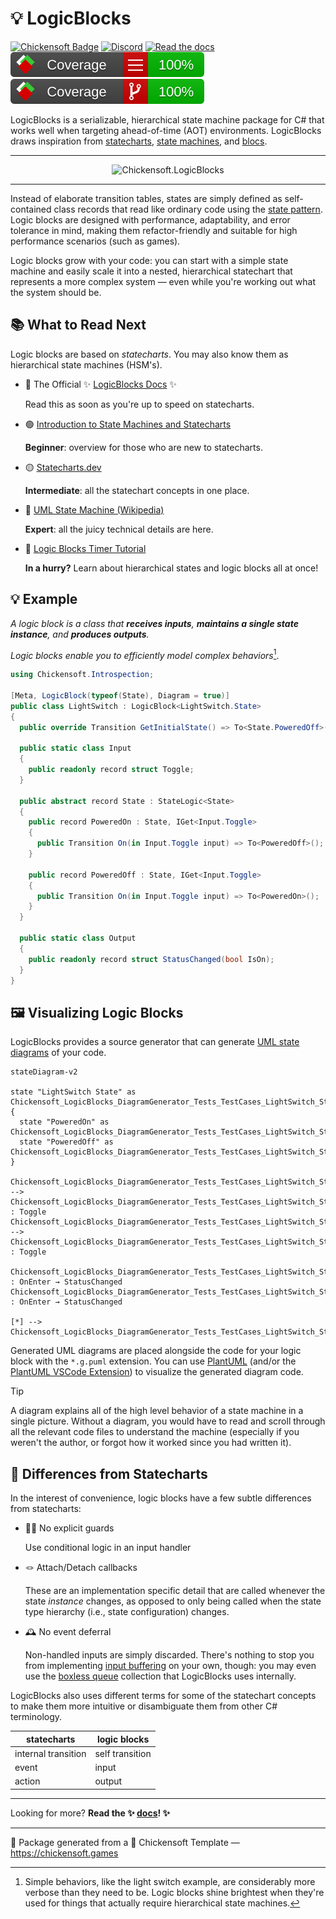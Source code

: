 # 💡 LogicBlocks

[![Chickensoft Badge][chickensoft-badge]][chickensoft-website] [![Discord][discord-badge]][discord] [![Read the docs][read-the-docs-badge]][docs] ![line coverage][line-coverage] ![branch coverage][branch-coverage]

LogicBlocks is a serializable, hierarchical state machine package for C# that works well when targeting ahead-of-time (AOT) environments. LogicBlocks draws inspiration from [statecharts], [state machines][state-machines], and [blocs][bloc-pattern].

---

<p align="center">
<img alt="Chickensoft.LogicBlocks" src="Chickensoft.LogicBlocks/icon.png" width="200">
</p>

---

Instead of elaborate transition tables, states are simply defined as self-contained class records that read like ordinary code using the [state pattern][state-pattern]. Logic blocks are designed with performance, adaptability, and error tolerance in mind, making them refactor-friendly and suitable for high performance scenarios (such as games).

Logic blocks grow with your code: you can start with a simple state machine and easily scale it into a nested, hierarchical statechart that represents a more complex system — even while you're working out what the system should be.

## 📚 What to Read Next

Logic blocks are based on _statecharts_. You may also know them as hierarchical state machines (HSM's).

- 🚨 The Official ✨ [LogicBlocks Docs][docs] ✨

  Read this as soon as you're up to speed on statecharts.

- 🟢 [Introduction to State Machines and Statecharts][xstate-intro]

  **Beginner**: overview for those who are new to statecharts.

- 🟡 [Statecharts.dev][statecharts]

  **Intermediate**: all the statechart concepts in one place.

- 🔴 [UML State Machine (Wikipedia)][UML]

  **Expert**: all the juicy technical details are here.

- 🔵 [Logic Blocks Timer Tutorial][tutorial]

  **In a hurry?** Learn about hierarchical states and logic blocks all at once!

## 💡 Example

_A logic block is a class that **receives inputs**, **maintains a single state instance**, and **produces outputs**._

_Logic blocks enable you to efficiently model complex behaviors_[^1].

```csharp
using Chickensoft.Introspection;

[Meta, LogicBlock(typeof(State), Diagram = true)]
public class LightSwitch : LogicBlock<LightSwitch.State>
{
  public override Transition GetInitialState() => To<State.PoweredOff>();

  public static class Input
  {
    public readonly record struct Toggle;
  }

  public abstract record State : StateLogic<State>
  {
    public record PoweredOn : State, IGet<Input.Toggle>
    {
      public Transition On(in Input.Toggle input) => To<PoweredOff>();
    }

    public record PoweredOff : State, IGet<Input.Toggle>
    {
      public Transition On(in Input.Toggle input) => To<PoweredOn>();
    }
  }

  public static class Output
  {
    public readonly record struct StatusChanged(bool IsOn);
  }
}
```

## 🖼️ Visualizing Logic Blocks

LogicBlocks provides a source generator that can generate [UML state diagrams][UML] of your code.

```mermaid
stateDiagram-v2

state "LightSwitch State" as Chickensoft_LogicBlocks_DiagramGenerator_Tests_TestCases_LightSwitch_State {
  state "PoweredOn" as Chickensoft_LogicBlocks_DiagramGenerator_Tests_TestCases_LightSwitch_State_PoweredOn
  state "PoweredOff" as Chickensoft_LogicBlocks_DiagramGenerator_Tests_TestCases_LightSwitch_State_PoweredOff
}

Chickensoft_LogicBlocks_DiagramGenerator_Tests_TestCases_LightSwitch_State_PoweredOff --> Chickensoft_LogicBlocks_DiagramGenerator_Tests_TestCases_LightSwitch_State_PoweredOn : Toggle
Chickensoft_LogicBlocks_DiagramGenerator_Tests_TestCases_LightSwitch_State_PoweredOn --> Chickensoft_LogicBlocks_DiagramGenerator_Tests_TestCases_LightSwitch_State_PoweredOff : Toggle

Chickensoft_LogicBlocks_DiagramGenerator_Tests_TestCases_LightSwitch_State_PoweredOff : OnEnter → StatusChanged
Chickensoft_LogicBlocks_DiagramGenerator_Tests_TestCases_LightSwitch_State_PoweredOn : OnEnter → StatusChanged

[*] --> Chickensoft_LogicBlocks_DiagramGenerator_Tests_TestCases_LightSwitch_State_PoweredOff
```

Generated UML diagrams are placed alongside the code for your logic block with the `*.g.puml` extension. You can use [PlantUML] (and/or the [PlantUML VSCode Extension]) to visualize the generated diagram code.

> [!TIP]
> A diagram explains all of the high level behavior of a state machine in a single picture. Without a diagram, you would have to read and scroll through all the relevant code files to understand the machine (especially if you weren't the author, or forgot how it worked since you had written it).

## 🤫 Differences from Statecharts

In the interest of convenience, logic blocks have a few subtle differences from statecharts:

- 💂‍♀️ No explicit guards

  Use conditional logic in an input handler

- 🪢 Attach/Detach callbacks

  These are an implementation specific detail that are called whenever the state _instance_ changes, as opposed to only being called when the state type hierarchy (i.e., state configuration) changes.

- 🕰️ No event deferral

  Non-handled inputs are simply discarded. There's nothing to stop you from implementing [input buffering] on your own, though: you may even use the [boxless queue] collection that LogicBlocks uses internally.

LogicBlocks also uses different terms for some of the statechart concepts to make them more intuitive or disambiguate them from other C# terminology.

| statecharts         | logic blocks    |
| ------------------- | --------------- |
| internal transition | self transition |
| event               | input           |
| action              | output          |

[^1]: Simple behaviors, like the light switch example, are considerably more verbose than they need to be. Logic blocks shine brightest when they're used for things that actually require hierarchical state machines.

---

Looking for more? **Read the ✨ [docs]! ✨**

---
🐣 Package generated from a 🐤 Chickensoft Template — <https://chickensoft.games>

[chickensoft-badge]: https://chickensoft.games/img/badges/chickensoft_badge.svg
[chickensoft-website]: https://chickensoft.games
[discord-badge]: https://chickensoft.games/img/badges/discord_badge.svg
[discord]: https://discord.gg/gSjaPgMmYW
[read-the-docs-badge]: https://chickensoft.games/img/badges/read_the_docs_badge.svg
[docs]: https://chickensoft.games/docs/logic_blocks
[branch-coverage]: Chickensoft.LogicBlocks.Tests/badges/branch_coverage.svg
[line-coverage]: Chickensoft.LogicBlocks.Tests/badges/line_coverage.svg

[xstate-intro]: https://xstate.js.org/docs/guides/introduction-to-state-machines-and-statecharts/
[statecharts]: https://statecharts.dev/
[UML]: https://en.wikipedia.org/wiki/UML_state_machine
[PlantUML VSCode Extension]: https://marketplace.visualstudio.com/items?itemName=jebbs.plantuml
[PlantUML]: https://plantuml.com/
[input buffering]: https://supersmashbros.fandom.com/wiki/Input_Buffering
[boxless queue]: https://github.com/chickensoft-games/Collections?tab=readme-ov-file#boxless-queue
[bloc-pattern]: https://www.flutteris.com/blog/en/reactive-programming-streams-bloc
[state-machines]: https://en.wikipedia.org/wiki/Finite-state_machine
[state-pattern]: https://en.wikipedia.org/wiki/State_pattern
[tutorial]: https://chickensoft.games/docs/logic_blocks/tutorial
